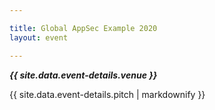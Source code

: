 ```yaml
---

title: Global AppSec Example 2020
layout: event

---
```


<!-- rebuild 14 -->

***{{ site.data.event-details.venue }}***

{{ site.data.event-details.pitch | markdownify }}



